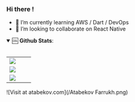 ### Hi there !

- 🌱 I’m currently learning AWS / Dart / DevOps
- 👯 I’m looking to collaborate on React Native

<details open>
 <summary> 🆒 <b>Github Stats</b>: </summary>
<br>

<table width="50%"> 
<tr>
<td width="50%">
<img src = "https://github-readme-stats.vercel.app/api?username=augini&show_icons=true&count_private=true">
</td>

<tr>
<td width="50%">
<img src = "https://github-readme-stats.vercel.app/api/top-langs/?username=augini&hide=css,html&layout=compact">
</td>
  
<tr> 
<td width = "50%">
 <img src = "https://github-readme-stats.vercel.app/api/wakatime?username=augini">
</td>
  
</table>

![Visit at atabekov.com](/Atabekov Farrukh.png)
